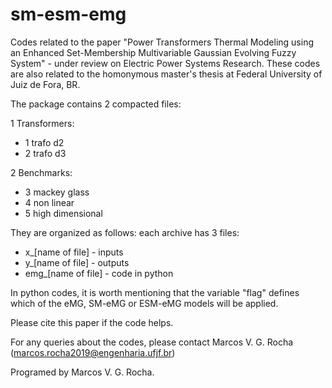 # sm-esm-emg
Codes related to the paper "Power Transformers Thermal Modeling using an Enhanced Set-Membership Multivariable Gaussian Evolving Fuzzy System" - under review on Electric Power Systems Research. These codes are also related to the homonymous master's thesis at Federal University of Juiz de Fora, BR.


The package contains 2 compacted files:

1 Transformers:
- 1 trafo d2
- 2 trafo d3

2 Benchmarks:
- 3 mackey glass
- 4 non linear
- 5 high dimensional

They are organized as follows: each archive has 3 files:
- x_[name of file] - inputs
- y_[name of file] - outputs
- emg_[name of file] - code in python

In python codes, it is worth mentioning that the variable "flag" defines which of the eMG, SM-eMG or ESM-eMG models will be applied.


Please cite this paper if the code helps.

For any queries about the codes, please contact Marcos V. G. Rocha (marcos.rocha2019@engenharia.ufjf.br)

Programed by Marcos V. G. Rocha.
